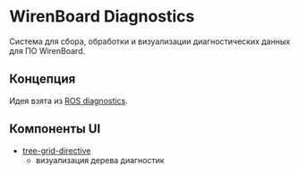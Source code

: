 WirenBoard Diagnostics
======================

Система для сбора, обработки и визуализации диагностических данных
для ПО WirenBoard.


Концепция
---------

Идея взята из [ROS diagnostics](https://wiki.ros.org/diagnostics).


Компоненты UI
-------------

* [tree-grid-directive](https://github.com/khan4019/tree-grid-directive/) 
  - визуализация дерева диагностик
